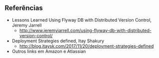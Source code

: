 ## Referências

* Lessons Learned Using Flyway DB with Distributed Version Control, Jeremy Jarrell
    * http://www.jeremyjarrell.com/using-flyway-db-with-distributed-version-control/
* Deployment Strategies defined, Itay Shakury
    *   http://blog.itaysk.com/2017/11/20/deployment-strategies-defined
* Outros links em Amazon e Atlassian